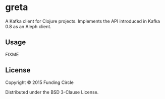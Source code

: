 # greta

A Kafka client for Clojure projects. Implements the API introduced in
Kafka 0.8 as an Aleph client.



## Usage

FIXME

## License

Copyright © 2015 Funding Circle

Distributed under the BSD 3-Clause License.
